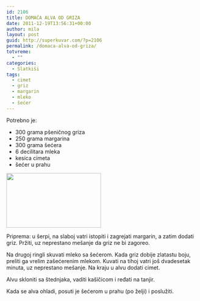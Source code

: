 ```yaml
---
id: 2106
title: DOMAĆA ALVA OD GRIZA
date: 2011-12-19T13:56:31+00:00
author: mila
layout: post
guid: http://superkuvar.com/?p=2106
permalink: /domaca-alva-od-griza/
totvreme:
  - ""
categories:
  - Slatkiši
tags:
  - cimet
  - griz
  - margarin
  - mleko
  - šećer
---
```

Potrebno je:

  * 300 grama pšeničnog griza
  * 250 grama margarina
  * 300 grama šećera
  * 6 decilitara mleka
  * kesica cimeta
  * šećer u prahu

<img class="alignnone size-medium wp-image-2114" title="domaca alva 1" src="//superkuvar.com/wp-content/uploads/2011/12/domaca-alva-1-e1324560903213.jpg" alt="" width="248" height="143" /> 

Priprema: u šerpi, na slaboj vatri istopiti i zagrejati margarin, a zatim dodati griz. Pržiti, uz neprestano mešanje da griz ne bi zagoreo.

Na drugoj ringli skuvati mleko sa šećerom. Kada griz dobije zlatastu boju, preliti ga vrelim zašećerenim mlekom. Kuvati na tihoj vatri još dvadesetak minuta, uz neprestano mešanje. Na kraju u alvu dodati cimet.

Alvu skloniti sa štednjaka, vaditi kašičicom i ređati na tanjir.

Kada se alva ohladi, posuti je šećerom u prahu (po želji) i poslužiti.